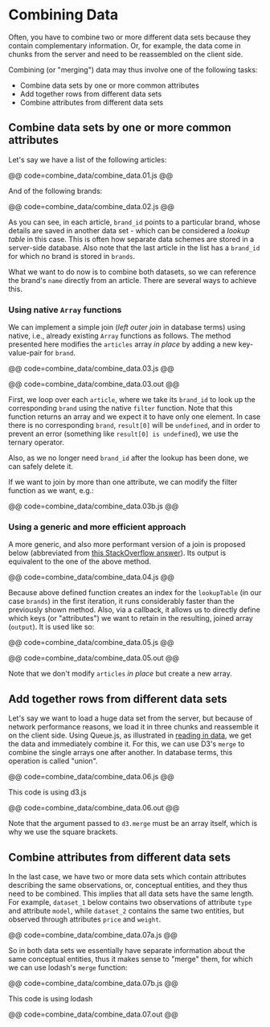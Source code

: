 # Combining Data

Often, you have to combine two or more different data sets because they contain complementary information. Or, for example, the data come in chunks from the server and need to be reassembled on the client side. 

Combining (or "merging") data may thus involve one of the following tasks:

* Combine data sets by one or more common attributes
* Add together rows from different data sets 
* Combine attributes from different data sets

## Combine data sets by one or more common attributes

Let's say we have a list of the following articles: 

@@ code=combine_data/combine_data.01.js @@

And of the following brands: 

@@ code=combine_data/combine_data.02.js @@

As you can see, in each article, `brand_id` points to a particular brand, whose details are saved in another data set - which can be considered a *lookup table* in this case. This is often how separate data schemes are stored in a server-side database. Also note that the last article in the list has a `brand_id` for which no brand is stored in `brands`. 

What we want to do now is to combine both datasets, so we can reference the brand's `name` directly from an article. There are several ways to achieve this. 

### Using native `Array` functions

We can implement a simple join  (*left outer join* in database terms) using native, i.e., already existing `Array` functions as follows. The method presented here modifies the `articles` array *in place* by adding a new key-value-pair for `brand`.  

@@ code=combine_data/combine_data.03.js @@

@@ code=combine_data/combine_data.03.out @@

First, we loop over each `article`, where we take its `brand_id` to look up the corresponding `brand` using the native `filter` function. Note that this function returns an array and we expect it to have only one element. In case there is no corresponding `brand`, `result[0]` will be `undefined`, and in order to prevent an error (something like `result[0] is undefined`), we use the ternary operator.
 
Also, as we no longer need `brand_id` after the lookup has been done, we can safely delete it. 

If we want to join by more than one attribute, we can modify the filter function as we want, e.g.: 

@@ code=combine_data/combine_data.03b.js @@

### Using a generic and more efficient approach 

A more generic, and also more performant version of a join is proposed below (abbreviated from [this StackOverflow answer](http://stackoverflow.com/questions/17500312/is-there-some-way-i-can-join-the-contents-of-two-javascript-arrays-much-like-i/17500836#17500836)). Its output is equivalent to the one of the above method.

@@ code=combine_data/combine_data.04.js @@

Because above defined function creates an index for the `lookupTable` (in our case `brands`) in the first iteration, it runs considerably faster than the previously shown method. Also, via a callback, it allows us to directly define which keys (or "attributes") we want to retain in the resulting, joined array (`output`). It is used like so: 

@@ code=combine_data/combine_data.05.js @@

@@ code=combine_data/combine_data.05.out @@

Note that we don't modify `articles` *in place* but create a new array. 

## Add together rows from different data sets

Let's say we want to load a huge data set from the server, but because of network performance reasons, we load it in three chunks and reassemble it on the client side. Using Queue.js, as illustrated in [reading in data](read_data.html), we get the data and immediately combine it. For this, we can use D3's `merge` to combine the single arrays one after another. In database terms, this operation is called "union".

@@ code=combine_data/combine_data.06.js @@
<div class="aside">This code is using d3.js</div>

@@ code=combine_data/combine_data.06.out @@

Note that the argument passed to `d3.merge` must be an array itself, which is why we use the square brackets. 

## Combine attributes from different data sets

In the last case, we have two or more data sets which contain attributes describing the same observations, or, conceptual entities, and they thus need to be combined. This implies that all data sets have the same length. For example, `dataset_1` below contains two observations of attribute `type` and attribute `model`, while `dataset_2` contains the same two entities, but observed through attributes `price` and `weight`. 

@@ code=combine_data/combine_data.07a.js @@

So in both data sets we essentially have separate information about the same conceptual entities, thus it makes sense to "merge" them, for which we can use  lodash's `merge` function:

@@ code=combine_data/combine_data.07b.js @@
<div class="aside">This code is using lodash</div>

@@ code=combine_data/combine_data.07.out @@
